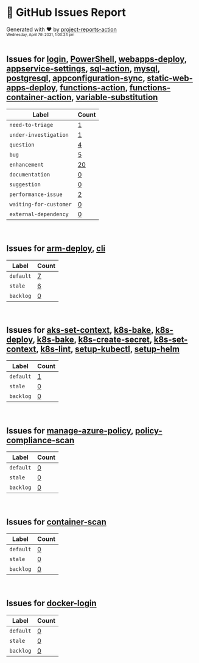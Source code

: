 # :crystal_ball: GitHub Issues Report  
  
Generated with :heart: by [project-reports-action](https://github.com/bryanmacfarlane/project-reports-action)  
<sub><sup>Wednesday, April 7th 2021, 1:00:24 pm</sup></sub>  
  &nbsp;  
## Issues for [login](https://github.com/azure/login), [PowerShell](https://github.com/azure/PowerShell), [webapps-deploy](https://github.com/azure/webapps-deploy), [appservice-settings](https://github.com/azure/appservice-settings), [sql-action](https://github.com/azure/sql-action), [mysql](https://github.com/Azure/mysql), [postgresql](https://github.com/Azure/postgresql), [appconfiguration-sync](https://github.com/azure/appconfiguration-sync), [static-web-apps-deploy](https://github.com/azure/static-web-apps-deploy), [functions-action](https://github.com/azure/functions-action), [functions-container-action](https://github.com/azure/functions-container-action), [variable-substitution](https://github.com/Microsoft/variable-substitution)
| Label                  | Count                                                |
| ---------------------- | ---------------------------------------------------- |
| `need-to-triage`       | [1](./issues-need-to-triage-1617780629.932.md)       |
| `under-investigation`  | [1](./issues-under-investigation-1617780629.932.md)  |
| `question`             | [4](./issues-question-1617780629.932.md)             |
| `bug`                  | [5](./issues-bug-1617780629.932.md)                  |
| `enhancement`          | [20](./issues-enhancement-1617780629.932.md)         |
| `documentation`        | [0](./issues-documentation-1617780629.932.md)        |
| `suggestion`           | [0](./issues-suggestion-1617780629.932.md)           |
| `performance-issue`    | [2](./issues-performance-issue-1617780629.932.md)    |
| `waiting-for-customer` | [0](./issues-waiting-for-customer-1617780629.932.md) |
| `external-dependency`  | [0](./issues-external-dependency-1617780629.932.md)  |
&nbsp;  
## Issues for [arm-deploy](https://github.com/Azure/arm-deploy), [cli](https://github.com/Azure/cli)
| Label     | Count                                   |
| --------- | --------------------------------------- |
| `default` | [7](./issues-default-1617780630.813.md) |
| `stale`   | [6](./issues-stale-1617780630.813.md)   |
| `backlog` | [0](./issues-backlog-1617780630.813.md) |
&nbsp;  
## Issues for [aks-set-context](https://github.com/Azure/aks-set-context), [k8s-bake](https://github.com/Azure/k8s-bake), [k8s-deploy](https://github.com/Azure/k8s-deploy), [k8s-bake](https://github.com/Azure/k8s-bake), [k8s-create-secret](https://github.com/Azure/k8s-create-secret), [k8s-set-context](https://github.com/Azure/k8s-set-context), [k8s-lint](https://github.com/Azure/k8s-lint), [setup-kubectl](https://github.com/Azure/setup-kubectl), [setup-helm](https://github.com/Azure/setup-helm)
| Label     | Count                                   |
| --------- | --------------------------------------- |
| `default` | [1](./issues-default-1617780634.177.md) |
| `stale`   | [0](./issues-stale-1617780634.177.md)   |
| `backlog` | [0](./issues-backlog-1617780634.177.md) |
&nbsp;  
## Issues for [manage-azure-policy](https://github.com/Azure/manage-azure-policy), [policy-compliance-scan](https://github.com/Azure/policy-compliance-scan)
| Label     | Count                                   |
| --------- | --------------------------------------- |
| `default` | [0](./issues-default-1617780635.114.md) |
| `stale`   | [0](./issues-stale-1617780635.114.md)   |
| `backlog` | [0](./issues-backlog-1617780635.114.md) |
&nbsp;  
## Issues for [container-scan](https://github.com/Azure/container-scan)
| Label     | Count                                   |
| --------- | --------------------------------------- |
| `default` | [0](./issues-default-1617780635.644.md) |
| `stale`   | [0](./issues-stale-1617780635.644.md)   |
| `backlog` | [0](./issues-backlog-1617780635.644.md) |
&nbsp;  
## Issues for [docker-login](https://github.com/Azure/docker-login)
| Label     | Count                                   |
| --------- | --------------------------------------- |
| `default` | [0](./issues-default-1617780636.045.md) |
| `stale`   | [0](./issues-stale-1617780636.045.md)   |
| `backlog` | [0](./issues-backlog-1617780636.045.md) |
